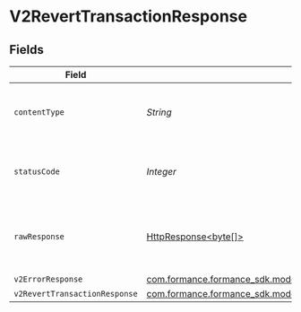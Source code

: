 # V2RevertTransactionResponse


## Fields

| Field                                                                                                                     | Type                                                                                                                      | Required                                                                                                                  | Description                                                                                                               |
| ------------------------------------------------------------------------------------------------------------------------- | ------------------------------------------------------------------------------------------------------------------------- | ------------------------------------------------------------------------------------------------------------------------- | ------------------------------------------------------------------------------------------------------------------------- |
| `contentType`                                                                                                             | *String*                                                                                                                  | :heavy_check_mark:                                                                                                        | HTTP response content type for this operation                                                                             |
| `statusCode`                                                                                                              | *Integer*                                                                                                                 | :heavy_check_mark:                                                                                                        | HTTP response status code for this operation                                                                              |
| `rawResponse`                                                                                                             | [HttpResponse<byte[]>](https://docs.oracle.com/en/java/javase/11/docs/api/java.net.http/java/net/http/HttpResponse.html)  | :heavy_check_mark:                                                                                                        | Raw HTTP response; suitable for custom response parsing                                                                   |
| `v2ErrorResponse`                                                                                                         | [com.formance.formance_sdk.models.shared.V2ErrorResponse](../../models/shared/V2ErrorResponse.md)                         | :heavy_minus_sign:                                                                                                        | Error                                                                                                                     |
| `v2RevertTransactionResponse`                                                                                             | [com.formance.formance_sdk.models.shared.V2RevertTransactionResponse](../../models/shared/V2RevertTransactionResponse.md) | :heavy_minus_sign:                                                                                                        | OK                                                                                                                        |